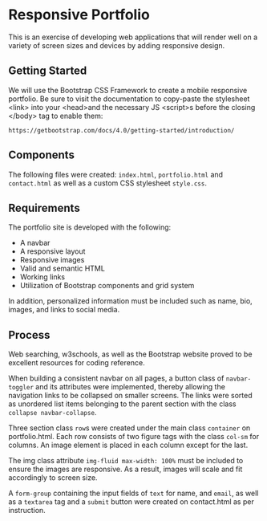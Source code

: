 # Responsive Portfolio

This is an exercise of developing web applications that will render well on a variety of screen sizes and devices by adding responsive design.

## Getting Started

We will use the Bootstrap CSS Framework to create a mobile responsive portfolio. Be sure to visit the documentation to copy-paste the stylesheet &lt;link&gt; into your &lt;head&gt;and the necessary JS &lt;script&gt;s before the closing &lt;/body&gt; tag to enable them:

```
https://getbootstrap.com/docs/4.0/getting-started/introduction/
```
## Components

The following files were created: `index.html`, `portfolio.html` and `contact.html` as well as a custom CSS stylesheet `style.css`.

## Requirements

The portfolio site is developed with the following:

* A navbar
* A responsive layout
* Responsive images
* Valid and semantic HTML
* Working links
* Utilization of Bootstrap components and grid system

In addition, personalized information must be included such as name, bio, images, and links to social media.

## Process

Web searching, w3schools, as well as the Bootstrap website proved to be excellent resources for coding reference. 

When building a consistent navbar on all pages, a button class of `navbar-toggler` and its attributes were implemented, thereby allowing the navigation links to be collapsed on smaller screens. The links were sorted as unordered list items belonging to the parent section with the class `collapse navbar-collapse`.

Three section class `row`s were created under the main class `container` on portfolio.html. Each row consists of two figure tags with the class `col-sm` for columns. An image element is placed in each column except for the last.

The img class attribute `img-fluid max-width: 100%` must be included to ensure the images are responsive. As a result, images will scale and fit accordingly to screen size. 

A `form-group` containing the input fields of `text` for name, and `email`, as well as a `textarea` tag and a `submit` button were created on contact.html as per instruction.


